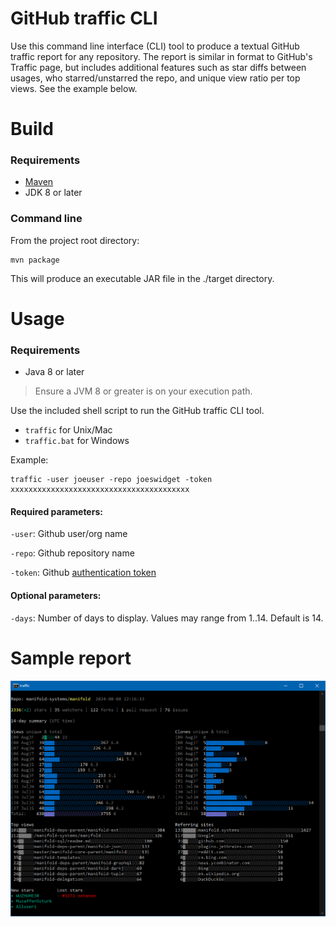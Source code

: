 # GitHub traffic CLI

Use this command line interface (CLI) tool to produce a textual GitHub traffic report for any repository. The report is
similar in format to GitHub's Traffic page, but includes additional features such as star diffs between usages, who
starred/unstarred the repo, and unique view ratio per top views. See the example below.

# Build
  
### Requirements
- [Maven](https://maven.apache.org/)
- JDK 8 or later

### Command line

From the project root directory:
```
mvn package
```
This will produce an executable JAR file in the ./target directory.

# Usage

### Requirements
- Java 8 or later

> Ensure a JVM 8 or greater is on your execution path.

Use the included shell script to run the GitHub traffic CLI tool.
- `traffic` for Unix/Mac
- `traffic.bat` for Windows

Example:
```
traffic -user joeuser -repo joeswidget -token xxxxxxxxxxxxxxxxxxxxxxxxxxxxxxxxxxxxxxxx
```

#### Required parameters:

`-user`: Github user/org name

`-repo`: Github repository name

`-token`: Github [authentication token](https://docs.github.com/en/authentication/keeping-your-account-and-data-secure/managing-your-personal-access-tokens)

#### Optional parameters:

`-days`: Number of days to display. Values may range from 1..14. Default is 14.

# Sample report

![sample.png](sample.png)